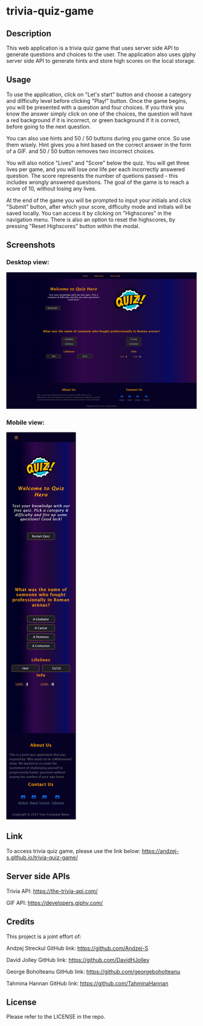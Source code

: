 # trivia-quiz-game

## Description

This web application is a trivia quiz game that uses server side API to generate questions and choices to the user. The application also uses giphy server side API to generate hints and store high scores on the local storage.

## Usage

To use the application, click on "Let's start" button and choose a category and difficulty level before clicking "Play!" button. Once the game begins, you will be presented with a question and four choices. If you think you know the answer simply click on one of the choices, the question will have a red background if it is incorrect, or green background if it is correct, before going to the next question.

You can also use hints and 50 / 50 buttons during you game once. So use them wisely. Hint gives you a hint based on the correct answer in the form of a GIF. and 50 / 50 button removes two incorrect choices.

You will also notice "Lives" and "Score" below the quiz. You will get three lives per game, and you will lose one life per each incorrectly answered question. The score represents the number of quetions passed - this includes wrongly answered questions. The goal of the game is to reach a score of 10, without losing any lives.

At the end of the game you will be prompted to input your initials and click "Submit" button, after which your score, difficulty mode and initials will be saved locally. You can access it by clicking on "Highscores" in the navigation menu. There is also an option to reset the highscores, by pressing "Reset Highscores" button within the modal.

## Screenshots

### Desktop view:
![Screenshot-of-trivia-quiz-game-desktop](/assets/images/dscreenshot.png)

### Mobile view:
![Screenshot-of-trivia-quiz-game-mobile](/assets/images/mscreenshot.png)

## Link

To access trivia quiz game, please use the link below:
https://andzej-s.github.io/trivia-quiz-game/

## Server side APIs

Trivia API:
https://the-trivia-api.com/

GIF API:
https://developers.giphy.com/

## Credits

This project is a joint effort of:

Andzej Streckul
GitHub link: https://github.com/Andzej-S

David Jolley
GitHub link: https://github.com/DavidHJolley

George Boholteanu
GitHub link: https://github.com/georgeboholteanu

Tahmina Hannan
GitHub link: https://github.com/TahminaHannan

## License

Please refer to the LICENSE in the repo.